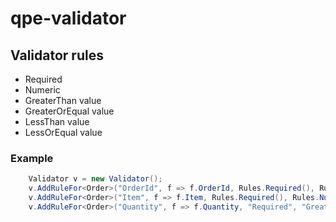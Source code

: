 # qpe-validator



## Validator rules
* Required
* Numeric
* GreaterThan value
* GreaterOrEqual value
* LessThan value
* LessOrEqual value

### Example
```csharp
    Validator v = new Validator();
    v.AddRuleFor<Order>("OrderId", f => f.OrderId, Rules.Required(), Rules.Numeric());
    v.AddRuleFor<Order>("Item", f => f.Item, Rules.Required(), Rules.Numeric());
    v.AddRuleFor<Order>("Quantity", f => f.Quantity, "Required", "GreaterOrEqual 123");
```
